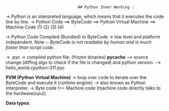                                    ## Python Inner Working :

-> Python is an interpreted language, which means that it executes the code line by line.
-> Python Code  ==> ByteCode  ==>  Python Virtual Machine  ==>  Machine Code
        (1)             (2)                  (3)                   (4)

-> Python Code Compiled (Bundled) to ByteCode -> low level and platform independent.
Note :- *ByteCode is not readable by human and is much faster than script code.*

-> .pyc -> compiled python file. (frozen binaries) 
    __pycache__ --> source change (diffing algo to check if the file is changed) and python version.
                --> hello_world.cpython-311.pyc

**PVM (Python Virtual Machine)**
-> loop over code to iterate over the ByteCode and execute it (runtime engine).
-> also known as Python Interpreter.
-> Byte code !== Machine code (machine code directly talks to the hardware(cpu)).

**Data types**:
